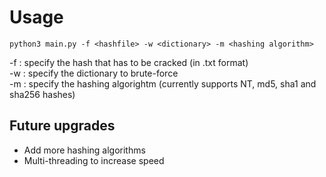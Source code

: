 # Usage

```
python3 main.py -f <hashfile> -w <dictionary> -m <hashing algorithm>
```
-f : specify the hash that has to be cracked (in .txt format)<br>
-w : specify the dictionary to brute-force<br>
-m : specify the hashing algorightm (currently supports  NT, md5, sha1 and sha256 hashes)<br>

## Future upgrades
<ul>
  <li> Add more hashing algorithms</li>
  <li> Multi-threading to increase speed</li>
</ul>
